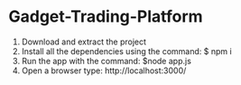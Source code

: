 # Gadget-Trading-Platform

1. Download and extract the project 
2. Install all the dependencies using the command: $ npm i
3. Run the app with the command: $node app.js 
4. Open a browser type: http://localhost:3000/
